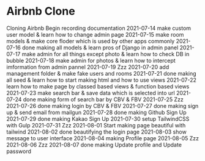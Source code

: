 # Airbnb Clone

Cloning Airbnb
Begin recording documentation
2021-07-14  make custom user model & learn how to change admin page
2021-07-15  make room models & make core floder which is used by other apps commonly
2021-07-16  done making all models & learn pros of Django in admin panel
2021-07-17  make admin for all things except photo & learn how to check DB in bubble
2021-07-18  make admin for photos & learn how to intercept imformation from admin pannel
2021-07-19  Zzz
2021-07-20  add management folder & make fake users and rooms
2021-07-21  done making all seed & learn how to start making html and how to use views
2021-07-22  learn how to make page by classed based views & function based views
2021-07-23  make search bar & save data which is selected into url
2021-07-24  done making form of search bar by CBV & FBV
2021-07-25  Zzz
2021-07-26  done making login by CBV & FBV
2021-07-27  done making sign up & send email from mailgun
2021-07-28  done making Github Sign Up
2021-07-29  done making Kakao Sign Up
2021-07-30  setup TailwindCSS with Gulp
2021-07-31  Zzz
2021-08-01  Start making page beautiful with tailwind
2021-08-02  done beautifying the login page
2021-08-03  show message to user interface
2021-08-04  making Profile page
2021-08-05  Zzz
2021-08-06  Zzz
2021-08-07  done making Update profile and Update password